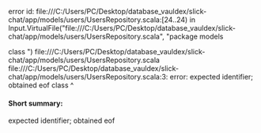error id: file:///C:/Users/PC/Desktop/database_vauldex/slick-chat/app/models/users/UsersRepository.scala:[24..24) in Input.VirtualFile("file:///C:/Users/PC/Desktop/database_vauldex/slick-chat/app/models/users/UsersRepository.scala", "package models

class ")
file:///C:/Users/PC/Desktop/database_vauldex/slick-chat/app/models/users/UsersRepository.scala
file:///C:/Users/PC/Desktop/database_vauldex/slick-chat/app/models/users/UsersRepository.scala:3: error: expected identifier; obtained eof
class 
      ^
#### Short summary: 

expected identifier; obtained eof
